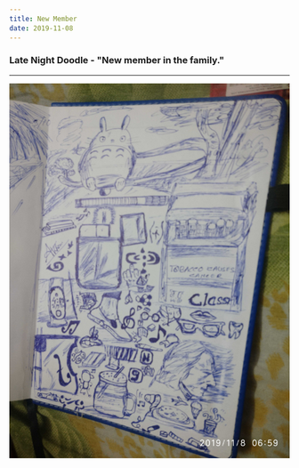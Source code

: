 ```yaml
---
title: New Member
date: 2019-11-08
---
```


### Late Night Doodle - "New member in the family."

---

<img src="/images/doodles/doodl_wisekracker_1.jpg"
     alt="WiseKracker Late Night Doodle" />
